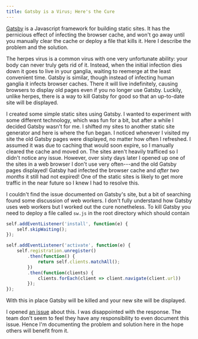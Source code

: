 ```yaml
---
title: Gatsby is a Virus; Here's the Cure
---
```


[Gatsby][gatsby] is a Javascript framework for building static sites. It has the pernicious effect of infecting the browser cache, and won't go away until you manually clear the cache or deploy a file that kills it. Here I describe the problem and the solution.

<!--more-->

The herpes virus is a common virus with one very unfortunate ability: your body can never truly gets rid of it. Instead, when the initial infection dies down it goes to live in your ganglia, waiting to reemerge at the least convenient time. Gatsby is similar, though instead of infecting human ganglia it infects browser caches. There it will live indefinitely, causing browsers to display old pages even if you no longer use Gatsby. Luckily, unlike herpes, there is a way to kill Gatsby for good so that an up-to-date site will be displayed.

I created some simple static sites using Gatsby. I wanted to experiment with some different technology, which was fun for a bit, but after a while I decided Gatsby wasn't for me. I shifted my sites to another static site generator and here is where the fun began. I noticed whenever I visited my site the old Gatsby pages were displayed, no matter how often I refreshed. I assumed it was due to caching that would soon expire, so I manually cleared the cache and moved on. The sites aren't heavily trafficed so I didn't notice any issue. However, over sixty days later I opened up one of the sites in a web browser I don't use very often---and the old Gatsby pages displayed! Gatsby had infected the browser cache and *after two months* it still had not expired! One of the static sites is likely to get more traffic in the near future so I knew I had to resolve this.

I couldn't find the issue documented on Gatsby's site, but a bit of searching found some discussion of web workers. I don't fully understand how Gatsby uses web workers but I worked out the cure nonetheless. To kill Gatsby you need to deploy a file called `sw.js` in the root directory which should contain

```javascript
self.addEventListener('install', function(e) {
    self.skipWaiting();
});

self.addEventListener('activate', function(e) {
    self.registration.unregister()
        .then(function() {
            return self.clients.matchAll();
        })
        .then(function(clients) {
            clients.forEach(client => client.navigate(client.url))
        });
});
```

With this in place Gatsby will be killed and your new site will be displayed.

I opened [an issue][issue] about this. I was disappointed with the response. The team don't seem to feel they have any responsibility to even document this issue. Hence I'm documenting the problem and solution here in the hope others will benefit from it.

[gatsby]: https://www.gatsbyjs.org/
[herpes]: https://en.wikipedia.org/wiki/Herpes_simplex_virus
[issue]: https://github.com/gatsbyjs/gatsby/issues/15623#issuecomment-510405199
